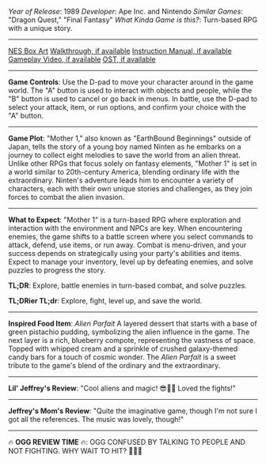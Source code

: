 *Year of Release*: 1989
*Developer*: Ape Inc. and Nintendo
*Similar Games*: "Dragon Quest," "Final Fantasy"
*What Kinda Game is this?*: Turn-based RPG with a unique story.

---
[NES Box Art](https://www.google.com/search?tbm=isch&q=NES+Box+Art+Mother+1) 
[Walkthrough, if available](https://www.google.com/search?q=Walkthrough+NES+Mother+1)
[Instruction Manual, if available](https://www.google.com/search?q=NES+Instruction+Manual+Mother+1)
[Gameplay Video, if available](https://www.youtube.com/results?search_query=gameplay+NES+Mother+1) 
[OST, if available](https://www.youtube.com/results?search_query=NES+Mother+1+OST)

- - -
**Game Controls**:
Use the D-pad to move your character around in the game world. The "A" button is used to interact with objects and people, while the "B" button is used to cancel or go back in menus. In battle, use the D-pad to select your attack, item, or run options, and confirm your choice with the "A" button.

- - -
**Game Plot**: 
"Mother 1," also known as "EarthBound Beginnings" outside of Japan, tells the story of a young boy named Ninten as he embarks on a journey to collect eight melodies to save the world from an alien threat. Unlike other RPGs that focus solely on fantasy elements, "Mother 1" is set in a world similar to 20th-century America, blending ordinary life with the extraordinary. Ninten's adventure leads him to encounter a variety of characters, each with their own unique stories and challenges, as they join forces to combat the alien invasion.

- - -
**What to Expect**: 
"Mother 1" is a turn-based RPG where exploration and interaction with the environment and NPCs are key. When encountering enemies, the game shifts to a battle screen where you select commands to attack, defend, use items, or run away. Combat is menu-driven, and your success depends on strategically using your party's abilities and items. Expect to manage your inventory, level up by defeating enemies, and solve puzzles to progress the story.

**TL;DR**:
Explore, battle enemies in turn-based combat, and solve puzzles.

**TL;DRier TL;dr**: 
Explore, fight, level up, and save the world.

---
**Inspired Food Item**: *Alien Parfait*
A layered dessert that starts with a base of green pistachio pudding, symbolizing the alien influence in the game. The next layer is a rich, blueberry compote, representing the vastness of space. Topped with whipped cream and a sprinkle of crushed galaxy-themed candy bars for a touch of cosmic wonder. The *Alien Parfait* is a sweet tribute to the game's blend of the ordinary and the extraordinary.

---
**Lil' Jeffrey's Review**: "Cool aliens and magic! 😎👾✨ Loved the fights!"

---
**Jeffrey's Mom's Review**: "Quite the imaginative game, though I'm not sure I got all the references. The music was lovely, though!"

---
🔥 **OGG REVIEW TIME** 🔥: OGG CONFUSED BY TALKING TO PEOPLE AND NOT FIGHTING. WHY WAIT TO HIT? 🤔🏹🌌